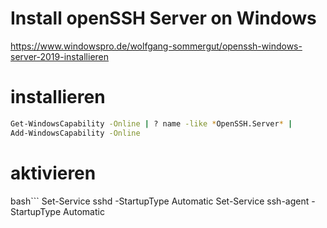 # Install openSSH Server on Windows

https://www.windowspro.de/wolfgang-sommergut/openssh-windows-server-2019-installieren

# installieren

```bash
Get-WindowsCapability -Online | ? name -like *OpenSSH.Server* |
Add-WindowsCapability -Online
```

# aktivieren

bash```
Set-Service sshd -StartupType Automatic
Set-Service ssh-agent -StartupType Automatic
